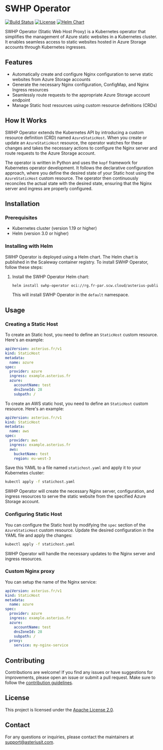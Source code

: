 # SWHP Operator

[![Build Status](https://github.com/AsteriusIT/swhp-operator/actions/workflows/build-deploy.yml/badge.svg)](https://github.com/AsteriusIT/swhp-operator/actions/workflows/build-deploy.yml)
[![License](https://img.shields.io/badge/License-Apache%202.0-blue.svg)](https://opensource.org/licenses/Apache-2.0)
[![Helm Chart](https://img.shields.io/badge/helm%20chart-v0.2.0-blue)](https://github.com/AsteriusIT/swhp-operator/releases/tag/v0.2.0)

SWHP Operator (Static Web Host Proxy) is a Kubernetes operator that simplifies the management of Azure
static websites in a Kubernetes cluster. It enables seamless access to static
websites hosted in Azure Storage accounts through Kubernetes ingresses.

## Features

- Automatically create and configure Nginx configuration to serve static
  websites from Azure Storage accounts
- Generate the necessary Nginx configuration, ConfigMap, and Nginx Ingress
  resources
- Seamlessly route requests to the appropriate Azure Storage account endpoint
- Manage Static host resources using custom resource definitions (CRDs)

## How It Works

SWHP Operator extends the Kubernetes API by introducing a custom resource
definition (CRD) named `AzureStaticHost`. When you create or update an
`AzureStaticHost` resource, the operator watches for these changes and takes the
necessary actions to configure the Nginx server and route requests to the Azure
Storage account.

The operator is written in Python and uses the `kopf` framework for Kubernetes
operator development. It follows the declarative configuration approach, where
you define the desired state of your Static host using the `AzureStaticHost`
custom resource. The operator then continuously reconciles the actual state with
the desired state, ensuring that the Nginx server and ingress are properly
configured.

## Installation

### Prerequisites

- Kubernetes cluster (version 1.19 or higher)
- Helm (version 3.0 or higher)

### Installing with Helm

SWHP Operator is deployed using a Helm chart. The Helm chart is published in the
Scaleway container registry. To install SWHP Operator, follow these steps:

1. Install the SWHP Operator Helm chart:
   ```bash
   helm install swhp-operator oci://rg.fr-par.scw.cloud/asterius-public-helm/operators/swhp-operator --version 0.2.0
   ```

   This will install SWHP Operator in the `default` namespace.

## Usage

### Creating a Static Host

To create an Static host, you need to define an `StaticHost` custom resource.
Here's an example:

```yaml
apiVersion: asterius.fr/v1
kind: StaticHost
metadata:
  name: azure
spec:
  provider: azure
  ingress: example.asterius.fr
  azure:
    accountName: test
    dnsZoneId: 28
    subpath: /
```

To create an AWS static host, you need to define an `StaticHost` custom
resource. Here's an example:

```yaml
apiVersion: asterius.fr/v1
kind: StaticHost
metadata:
  name: aws
spec:
  provider: aws
  ingress: example.asterius.fr
  aws:
    bucketName: test
    region: eu-west-3
```

Save this YAML to a file named `statichost.yaml` and apply it to your Kubernetes
cluster:

```bash
kubectl apply -f statichost.yaml
```

SWHP Operator will create the necessary Nginx server, configuration, and ingress
resources to serve the static website from the specified Azure Storage account.

### Configuring Static Host

You can configure the Static host by modifying the `spec` section of the
`AzureStaticHost` custom resource. Update the desired configuration in the YAML
file and apply the changes:

```bash
kubectl apply -f statichost.yaml
```

SWHP Operator will handle the necessary updates to the Nginx server and ingress
resources.

### Custom Nginx proxy

You can setup the name of the Nginx service:

```yaml
apiVersion: asterius.fr/v1
kind: StaticHost
metadata:
  name: azure
spec:
  provider: azure
  ingress: example.asterius.fr
  azure:
    accountName: test
    dnsZoneId: 28
    subpath: /
  proxy:
    service: my-nginx-service
```

## Contributing

Contributions are welcome! If you find any issues or have suggestions for
improvements, please open an issue or submit a pull request. Make sure to follow
the [contribution guidelines](CONTRIBUTING.md).

## License

This project is licensed under the [Apache License 2.0](LICENSE).

## Contact

For any questions or inquiries, please contact the maintainers at
[support@asteriusit.com](mailto:support@asteriusit.com).
